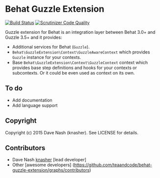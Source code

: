 # Behat Guzzle Extension

[![Build Status](https://travis-ci.org/teaandcode/behat-guzzle-extension.svg?branch=master)](https://travis-ci.org/teaandcode/behat-guzzle-extension)
[![Scrutinizer Code Quality](https://scrutinizer-ci.com/g/teaandcode/behat-guzzle-extension/badges/quality-score.png?b=master)](https://scrutinizer-ci.com/g/teaandcode/behat-guzzle-extension/?branch=master)


Guzzle extension for Behat is an integration layer between Behat 3.0+ and Guzzle
3.5+ and it provides:

* Additional services for Behat (``Guzzle``).
* ``Behat\GuzzleExtension\Context\GuzzleAwareContext`` which provides ``Guzzle``
  instance for your contexts.
* Base ``Behat\GuzzleExtension\Context\GuzzleContext`` context which provides
  base step definitions and hooks for your contexts or subcontexts. Or it could
  be even used as context on its own.

## To do

* Add documentation
* Add language support

## Copyright

Copyright (c) 2015 Dave Nash (knasher). See LICENSE for details.

## Contributors

* Dave Nash [knasher](http://github.com/knasher) [lead developer]
* Other [awesome developers]
  (https://github.com/teaandcode/behat-guzzle-extension/graphs/contributors)